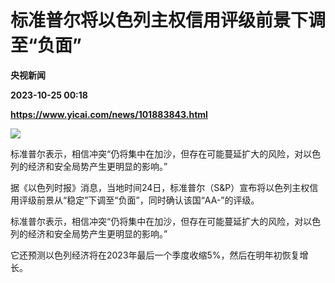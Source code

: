 # 标准普尔将以色列主权信用评级前景下调至“负面”
**央视新闻**

**2023-10-25 00:18**

**https://www.yicai.com/news/101883843.html**

![](https://imgcdn.yicai.com/uppics/slides/2023/10/d697dfd61959586b3b3038bffd6ff6f5.jpg)

标准普尔表示，相信冲突“仍将集中在加沙，但存在可能蔓延扩大的风险，对以色列的经济和安全局势产生更明显的影响。”

据《以色列时报》消息，当地时间24日，标准普尔（S&P）宣布将以色列主权信用评级前景从“稳定”下调至“负面”，同时确认该国“AA-”的评级。

标准普尔表示，相信冲突“仍将集中在加沙，但存在可能蔓延扩大的风险，对以色列的经济和安全局势产生更明显的影响。”

它还预测以色列经济将在2023年最后一个季度收缩5%，然后在明年初恢复增长。